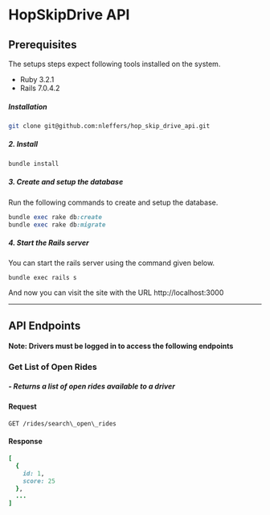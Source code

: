 # HopSkipDrive API

## Prerequisites

The setups steps expect following tools installed on the system.

- Ruby 3.2.1
- Rails 7.0.4.2

##### Installation

```bash
git clone git@github.com:nleffers/hop_skip_drive_api.git
```

##### 2. Install

```bash
bundle install
```

##### 3. Create and setup the database

Run the following commands to create and setup the database.

```ruby
bundle exec rake db:create
bundle exec rake db:migrate
```

##### 4. Start the Rails server

You can start the rails server using the command given below.

    bundle exec rails s

And now you can visit the site with the URL http://localhost:3000

---

## API Endpoints

#### Note: Drivers must be logged in to access the following endpoints

### Get List of Open Rides

##### - Returns a list of open rides available to a driver

#### Request

`GET /rides/search\_open\_rides`

#### Response

```ruby
[
  {
    id: 1,
    score: 25
  },
  ...
]
```
